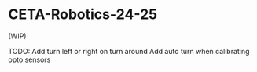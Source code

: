 # CETA-Robotics-24-25
(WIP)

TODO: Add turn left or right on turn around
        Add auto turn when calibrating opto sensors

